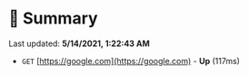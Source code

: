 # 📖 Summary
Last updated: **5/14/2021, 1:22:43 AM**

- `GET` [https://google.com](https://google.com) - **Up** (117ms)
